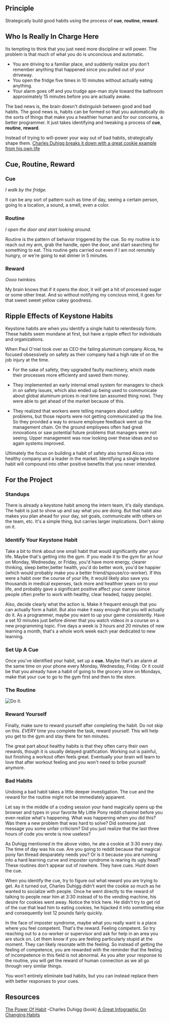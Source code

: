 ## Principle

Strategically build good habits using the process of **cue**, **routine**, **reward**.

## Who Is Really In Charge Here

Its tempting to think that you just need more discipline or will power. The problem is that much of what you do is unconcious and automatic.

- You are driving to a familiar place, and suddenly realize you don't remember anything that happened since you pulled out of your driveway.
- You open the fridge five times in 10 minutes without actually eating anything.
- Your alarm goes off and you trudge ape-man style toward the bathroom approximately 15 minutes before you are actually awake.

The bad news is, the brain doesn't distinguish between good and bad habits. The good news is, habits can be formed so that you automatically do the sorts of things that make you a healthier human and for our concerns, a better programmer. It just takes identifying and tweaking a process of **cue**, **routine**, **reward**.

Instead of trying to will-power your way out of bad habits, strategically shape them. [Charles Duhigg breaks it down with a great cookie example from his own life](https://www.youtube.com/watch?v=W1eYrhGeffc)

## Cue, Routine, Reward

### Cue

_I walk by the fridge._

It can be any sort of pattern such as time of day, seeing a certain person, going to a location, a sound, a smell, even a color.

### Routine

_I open the door and start looking around._

Routine is the pattern of behavior triggered by the cue. So my routine is to reach out my arm, grab the handle, open the door, and start searching for something to eat. This routine gets carried out even if I am not remotely hungry, or we're going to eat dinner in 5 minutes.

### Reward

_Oooo twinkies._

My brain knows that if it opens the door, it will get a hit of processed sugar or some other treat. And so without notifying my concious mind, it goes for that sweet sweet yellow cakey goodness.

## Ripple Effects of Keystone Habits

Keystone habits are when you identify a single habit to relentlessly form. These habits seem mundane at first, but have a ripple effect for individuals and organizations.

When Paul O'niel took over as CEO the failing aluminum company Alcoa, he focused obsessively on safety as their company had a high rate of on the job injury at the time.

- For the sake of safety, they upgraded faulty machinery, which made their processes more efficienty and saved them money.

- They implemented an early internal email system for managers to check in on safety issues, which also ended up being used to communicate about global aluminum prices in real time (an assumed thing now). They were able to get ahead of the market because of this.

- They realized that workers were telling managers about safety problems, but those reports were not getting communicated up the line. So they provided a way to ensure employee feedback went up the management chain. On the ground employees often had great innovations or saw potential future problems that managers were not seeing. Upper management was now looking over these ideas and so again systems improved.

Ultimately the focus on building a habit of safety also turned Alcoa into healthy company and a leader in the market. Identifying a single keystone habit will compound into other positive benefits that you never intended.

## For the Project

### Standups

There is already a keystone habit among the intern team, it's daily standups. The habit is just to show up and say what you are doing. But that habit also makes you plan ahead for your day, set goals, communicate with others on the team, etc. It's a simple thing, but carries larger implications. Don't skimp on it.

### Identify Your Keystone Habit

Take a bit to think about one small habit that would significantly alter your life. Maybe that's getting into the gym. If you made it to the gym for an hour on Monday, Wednesday, or Friday, you'd have more energy, clearer thinking, sleep better,better health, you'd do better work, you'd be happier (which would probably make you a better friend/spouse/co-worker). If this were a habit over the course of your life, it would likely also save you thousands in medical expenses, tack more and healthier years on to your life, and probably gave a significant positive affect your career (since people often prefer to work with healthy, clear headed, happy people).

Also, decide clearly what the action is. Make it frequent enough that you can actually form a habit. But also make it easy enough that you will actually do it. As a programmer, maybe you want to up your game consistently. Have a set 10 minutes just before dinner that you watch videos in a course on a new programming topic. Five days a week is 3 hours and 20 minutes of new learning a month, that's a whole work week each year dedicated to new learning.

### Set Up A Cue

Once you've identified your habit, set up a **cue.** Maybe that's an alarm at the same time on your phone every Monday, Wednesday, Friday. Or it could be that you already have a habit of going to the grocery store on Mondays, make that your cue to go to the gym first and then to the store.

### The Routine

![Do it.](https://media.giphy.com/media/EXHHMS9caoxAA/giphy.gif)

### Reward Yourself

Finally, make sure to reward yourself after completing the habit. Do not skip on this. _EVERY_ time you complete the task, reward yourself. This will help you get to the gym and stay there for ten minutes.

The great part about healthy habits is that they often carry their own rewards, though it is usually delayed gratification. Working out is painful, but finishing a workout often feels great. Eventually your brain will learn to love that after workout feeling and you won't need to bribe yourself anymore.

### Bad Habits

Undoing a bad habit takes a little deeper investigation. The cue and the reward for the routine might not be immediately apparent.

Let say in the middle of a coding session your hand magically opens up the browser and types in your favorite My Little Pony reddit channel before you even realize what's happening. What was happening when you did this? Was there a new problem that was hard to solve? Did someone just message you some unfair criticism? Did you just realize that the last three hours of code you wrote is now useless?

As Duhigg mentioned in the above video, he ate a cookie at 3:30 every day. The time of day was his cue. Are you going to reddit because that magical pony fan thread desparately needs you? Or is it because you are running into a hard learning curve and imposter syndrome is rearing its ugly head? These routines don't appear out of nowhere. They have cues. Hunt down the cue.

When you identify the cue, try to figure out what reward you are trying to get. As it turned out, Charles Duhigg didn't want the cookie so much as he wanted to socialize with people. Once he went directly to the reward of talking to people near him at 3:30 instead of to the vending machine, his desire for cookies went away. Notice the trick here. He didn't try to get rid of the cue that lead him to eating cookies, he hijacked it into something else and consequently lost 12 pounds fairly quickly.

In the face of imposter syndrome, maybe what you really want is a place where you feel competent. That's the reward. Feeling competent. So try reaching out to a co-worker or supervisor and ask for help in an area you are stuck on. Let them know if you are feeling particularly stupid at the moment. They can likely resonate with the feeling. So instead of getting the feeling of competence, you are rewarded with the reminder that the feeling of incompetence in this field is not abnormal. As you alter your response to the routine, you will get the reward of human connection as we all go through very similar things.

You won't entirely eliminate bad habits, but you can instead replace them with better responses to your cues.

## Resources

[The Power Of Habit](https://www.amazon.com/Power-Habit-What-Life-Business/dp/081298160X) -Charles Duhigg (book)
[A Great Infographic On Changing Habits](https://charlesduhigg.com/wp-content/uploads/2012/04/How-to-Change-a-Habit.jpg)

